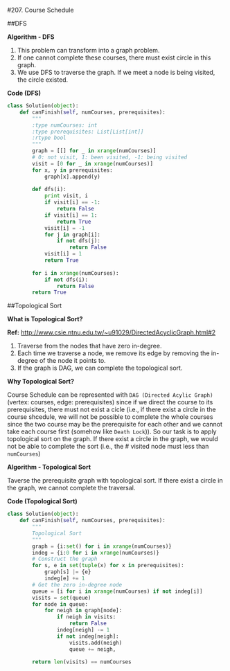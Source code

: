 #207. Course Schedule

##DFS

**Algorithm - DFS**

1. This problem can transform into a graph problem.
2. If one cannot complete these courses, there must exist circle in this graph.
3. We use DFS to traverse the graph. If we meet a node is being visited, the circle existed.

**Code (DFS)**

```python
class Solution(object):
    def canFinish(self, numCourses, prerequisites):
        """
        :type numCourses: int
        :type prerequisites: List[List[int]]
        :rtype bool
        """
        graph = [[] for _ in xrange(numCourses)]
        # 0: not visit, 1: been visited, -1: being visited
        visit = [0 for _ in xrange(numCourses)] 
        for x, y in prerequisites:
            graph[x].append(y)
        
        def dfs(i):
            print visit, i
            if visit[i] == -1:
                return False
            if visit[i] == 1:
                return True
            visit[i] = -1
            for j in graph[i]:
                if not dfs(j):
                    return False
            visit[i] = 1
            return True
        
        for i in xrange(numCourses):
            if not dfs(i):
                return False
        return True
```

##Topological Sort

**What is Topological Sort?**

**Ref:** http://www.csie.ntnu.edu.tw/~u91029/DirectedAcyclicGraph.html#2

1. Traverse from the nodes that have zero in-degree.
2. Each time we traverse a node, we remove its edge by removing the in-degree of the node it points to.
3. If the graph is DAG, we can complete the topological sort.  

**Why Topological Sort?**

Course Schedule can be represented with ``DAG (Directed Acylic Graph)`` (vertex: courses, edge: prerequisites) since if we direct the course to its prerequisites, there must not exist a cicle (i.e., if there exist a circle in the course shcedule, we will not be possible to complete the whole courses since the two course may be the prerequisite for each other and we cannot take each course first (somehow like ``Death Lock``)). So our task is to apply topological sort on the graph. If there exist a circle in the graph, we would not be able to complete the sort (i.e., the # visited node must less than ``numCourses``) 
 

**Algorithm - Topological Sort**

Taverse the prerequisite graph with topological sort. If there exist a circle in the graph, we cannot complete the traversal.

**Code (Topological Sort)**

```python 
class Solution(object):
    def canFinish(self, numCourses, prerequisites):
        """
        Topological Sort
        """
        graph = {i:set() for i in xrange(numCourses)}
        indeg = {i:0 for i in xrange(numCourses)}
        # Construct the graph
        for s, e in set(tuple(x) for x in prerequisites):
            graph[s] |= {e}
            indeg[e] += 1
        # Get the zero in-degree node
        queue = [i for i in xrange(numCourses) if not indeg[i]]
        visits = set(queue)
        for node in queue:
            for neigh in graph[node]:
                if neigh in visits:
                    return False
                indeg[neigh] -= 1
                if not indeg[neigh]:
                    visits.add(neigh)
                    queue += neigh,

        return len(visits) == numCourses
```